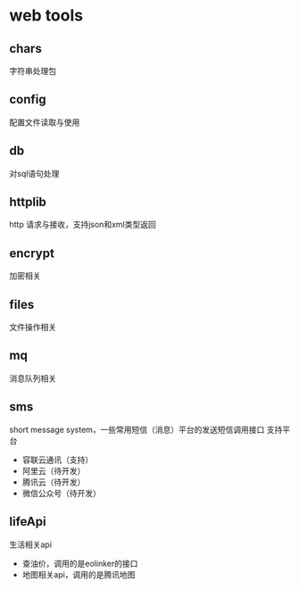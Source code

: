 # web tools

## chars
字符串处理包

## config
配置文件读取与使用

## db
对sql语句处理

## httplib
http 请求与接收，支持json和xml类型返回

## encrypt
加密相关

## files
文件操作相关

## mq
消息队列相关

## sms
short message system，一些常用短信（消息）平台的发送短信调用接口
支持平台
- 容联云通讯（支持）
- 阿里云（待开发）
- 腾讯云（待开发）
- 微信公众号（待开发）

## lifeApi
生活相关api
- 查油价，调用的是eolinker的接口
- 地图相关api，调用的是腾讯地图